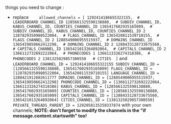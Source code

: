 things you need to change :
- replace ```    allowed_channels = [
    1292414186655322155,  # LEADERBOARD_CHANNEL_ID
    1285661325590138880,  # SUBDIV_CHANNEL_ID, KABUS_CHANNEL_ID, COUNTIES_CHANNEL_ID
    1365417602935165009,  # SUBDIV_CHANNEL_ID, KABUS_CHANNEL_ID, COUNTIES_CHANNEL_ID 2
    1287829350980522004,  # FLAGS_CHANNEL_ID
    1365420811539710155,  # FLAGS_CHANNEL_ID 2
    1288549006955515937,  # DOMAINS_CHANNEL_ID
    1365419850662412298,  # DOMAINS_CHANNEL_ID 2
    1288433128733675560,  # CAPITALS_CHANNEL_ID
    1365421013264892064,  # CAPITALS_CHANNEL_ID 2
    1366112732692222064,  # PHONECODES 1
    1366113326274318386,  # PHONECODES 2
    1381325029857300550   # CITIES 
]``` and ```LEADERBOARD_CHANNEL_ID = 1292414186655322155
SUBDIV_CHANNEL_ID = [1285661325590138880, 1365417602935165009]
FLAGS_CHANNEL_ID = [1287829350980522004, 1365420811539710155]
LANGUAGE_CHANNEL_ID = 1288421912602611777
DOMAINS_CHANNEL_ID = [1288549006955515937, 1365419850662412298]
PHONECODE_CHANNEL_ID = [1366112732692222064, 1366113326274318386]
KABUS_CHANNEL_ID = [1285661325590138880, 1365417602935165009]
COUNTIES_CHANNEL_ID = [1285661325590138880, 1365417602935165009]
CAPITALS_CHANNEL_ID = [1288433128733675560, 1365421013264892064]
CITIES_CHANNEL_ID = [1381325029857300550]
PRIVATE_THREADS_PARENT_ID = 1292058135250337874```
with your own channels; **NOTE: don't forget to modify the channels in the "if message.content.startswith" too!**
